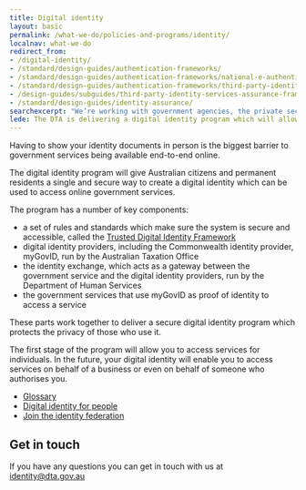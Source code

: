```yaml
---
title: Digital identity
layout: basic
permalink: /what-we-do/policies-and-programs/identity/
localnav: what-we-do
redirect_from:
- /digital-identity/
- /standard/design-guides/authentication-frameworks/
- /standard/design-guides/authentication-frameworks/national-e-authentication-framework/
- /standard/design-guides/authentication-frameworks/third-party-identity-services-assurance-framework/
- /design-guides/subguides/third-party-identity-services-assurance-framework
- /standard/design-guides/identity-assurance/
searchexcerpt: "We’re working with government agencies, the private sector and the public to design and implement a digital identity solution for the Australia."
lede: The DTA is delivering a digital identity program which will allow users of government services to get more done online at a time and place they choose.
---
```


<p dir="ltr">Having to show your identity documents in person is the biggest barrier to government services being available end-to-end online.</p>

<p dir="ltr">The digital identity program will give Australian citizens and permanent residents a single and secure way to create a digital identity which can be used to access online government services.</p>

<p dir="ltr">The program has a number of key components:</p>

<ul dir="ltr">
	<li>a set of rules and standards which make sure the system is secure and accessible, called the <a href="/what-we-do/policies-and-programs/identity/join-the-identity-federation/accreditation-and-onboarding/trusted-digital-identity-framework">Trusted Digital Identity Framework</a></li>
	<li>digital identity providers, including the Commonwealth identity provider, myGovID, run by the Australian Taxation Office</li>
	<li>the identity exchange, which acts as a gateway between the government service and the digital identity providers, run by the Department of Human Services</li>
	<li>the government services that use myGovID as proof of identity to access a service</li>
</ul>

<p dir="ltr">These parts work together to deliver a secure digital identity program which protects the privacy of those who use it.</p>

<p dir="ltr">The first stage of the program will allow you to access services for individuals. In the future, your digital identity will enable you to access services on behalf of a business or even on behalf of someone who authorises you.</p>

<ul class="list-small">
  <li>
    <a href="{{site.baseurl}}/what-we-do/policies-and-programs/identity/glossary">Glossary</a>
  </li>
  <li>
    <a href="{{site.baseurl}}/what-we-do/policies-and-programs/identity/digital-identity-for-people">Digital identity for people</a>
  </li>
  <li>
    <a href="{{site.baseurl}}/what-we-do/policies-and-programs/identity/join-the-identity-federation">Join the identity federation</a>
  </li>
  </ul>

## Get in touch

If you have any questions you can get in touch with us at [identity@dta.gov.au](mailto:identity@dta.gov.au)
